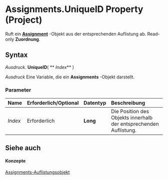 
# Assignments.UniqueID Property (Project)

Ruft ein  **[Assignment](bfb9a505-7818-0a86-9d4b-f19a0ff465d3.md)** -Objekt aus der entsprechenden Auflistung ab. Read-only **Zuordnung**.


## Syntax

 _Ausdruck_. **UniqueID**( ** _Index_** )

 _Ausdruck_ Eine Variable, die ein **Assignments** -Objekt darstellt.


### Parameter



|**Name**|**Erforderlich/Optional**|**Datentyp**|**Beschreibung**|
|:-----|:-----|:-----|:-----|
| _Index_|Erforderlich|**Long**|Die Position des Objekts innerhalb der entsprechenden Auflistung.|

## Siehe auch


#### Konzepte


[Assignments-Auflistungsobjekt](83661095-030c-0488-5763-320b6de6f381.md)